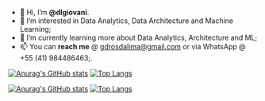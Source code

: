 - 👋 Hi, I’m <b>@dlgiovani</b>.
- 👀 I’m interested in Data Analytics, Data Architecture and Machine Learning;
- 🌱 I’m currently learning more about Data Analytics, Architecture and ML;
- 📫 You can <b>reach me</b> @ gdrosdalima@gmail.com or via WhatsApp @ +55 (41) 984486463;.


[![Anurag's GitHub stats](https://github-readme-stats.vercel.app/api?username=dlgiovani&count_private=true&theme=aura&show_icons=true#gh-dark-mode-only)](https://dlgiovani.github.io)
[![Top Langs](https://github-readme-stats.vercel.app/api/top-langs/?username=dlgiovani&layout=compact&theme=aura&show_icons=true&langs_count=10#gh-dark-mode-only)](https://dlgiovani.github.io)

[![Anurag's GitHub stats](https://github-readme-stats.vercel.app/api?username=dlgiovani&count_private=true&theme=buefy&show_icons=true#gh-light-mode-only)](https://dlgiovani.github.io)
[![Top Langs](https://github-readme-stats.vercel.app/api/top-langs/?username=dlgiovani&layout=compact&theme=aura&show_icons=true&langs_count=10#gh-light-mode-only)](https://dlgiovani.github.io)
